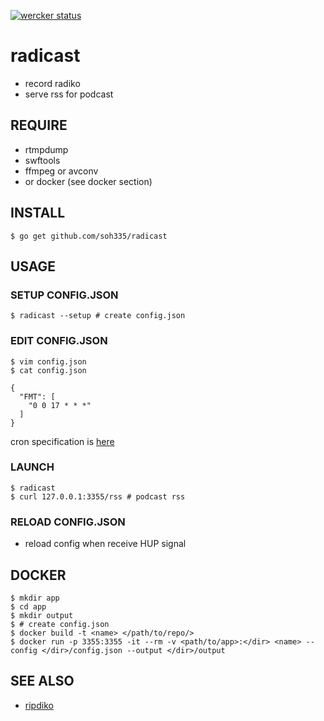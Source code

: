[![wercker status](https://app.wercker.com/status/6a50ede5efd0abd5b078ab080fe7b61c/s/master "wercker status")](https://app.wercker.com/project/bykey/6a50ede5efd0abd5b078ab080fe7b61c)
# radicast

* record radiko
* serve rss for podcast

## REQUIRE

* rtmpdump
* swftools
* ffmpeg or avconv
* or docker (see docker section)

## INSTALL

```
$ go get github.com/soh335/radicast
```

## USAGE

### SETUP CONFIG.JSON

```
$ radicast --setup # create config.json
```

### EDIT CONFIG.JSON

```
$ vim config.json
$ cat config.json

{
  "FMT": [
    "0 0 17 * * *"
  ]
}
```

cron specification is [here](https://godoc.org/github.com/robfig/cron#hdr-CRON_Expression_Format)

### LAUNCH

```
$ radicast
$ curl 127.0.0.1:3355/rss # podcast rss
```

### RELOAD CONFIG.JSON

* reload config when receive HUP signal

## DOCKER

```
$ mkdir app
$ cd app
$ mkdir output
$ # create config.json
$ docker build -t <name> </path/to/repo/>
$ docker run -p 3355:3355 -it --rm -v <path/to/app>:</dir> <name> --config </dir>/config.json --output </dir>/output
```

## SEE ALSO

* [ripdiko](https://github.com/miyagawa/ripdiko)
